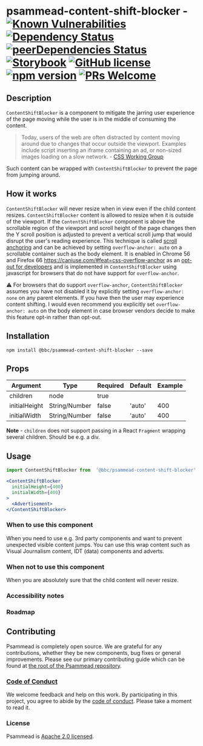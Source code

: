 # psammead-content-shift-blocker - [![Known Vulnerabilities](https://snyk.io/test/github/bbc/psammead/badge.svg?targetFile=packages%2Fcomponents%2Fpsammead-content-shift-blocker%2Fpackage.json)](https://snyk.io/test/github/bbc/psammead?targetFile=packages%2Fcomponents%2Fpsammead-content-shift-blocker%2Fpackage.json) [![Dependency Status](https://david-dm.org/bbc/psammead.svg?path=packages/components/psammead-content-shift-blocker)](https://david-dm.org/bbc/psammead?path=packages/components/psammead-content-shift-blocker) [![peerDependencies Status](https://david-dm.org/bbc/psammead/peer-status.svg?path=packages/components/psammead-content-shift-blocker)](https://david-dm.org/bbc/psammead?path=packages/components/psammead-content-shift-blocker&type=peer) [![Storybook](https://raw.githubusercontent.com/storybooks/brand/master/badge/badge-storybook.svg?sanitize=true)](https://bbc.github.io/psammead/?path=/story/components-contentshiftblocker--default) [![GitHub license](https://img.shields.io/badge/license-Apache%202.0-blue.svg)](https://github.com/bbc/psammead/blob/latest/LICENSE) [![npm version](https://img.shields.io/npm/v/@bbc/psammead-content-shift-blocker.svg)](https://www.npmjs.com/package/@bbc/psammead-content-shift-blocker) [![PRs Welcome](https://img.shields.io/badge/PRs-welcome-brightgreen.svg)](https://github.com/bbc/psammead/blob/latest/CONTRIBUTING.md)

## Description

`ContentShiftBlocker` is a component to mitigate the jarring user experience of the page moving while the user is in the middle of consuming the content.

> Today, users of the web are often distracted by content moving around due to changes that occur outside the viewport. Examples include script inserting an iframe containing an ad, or non-sized images loading on a slow network. - [CSS Working Group](https://drafts.csswg.org/css-scroll-anchoring/#intro*)

Such content can be wrapped with `ContentShiftBlocker` to prevent the page from jumping around.

## How it works

`ContentShiftBlocker` will never resize when in view even if the child content resizes. `ContentShiftBlocker` content is allowed to resize when it is outside of the viewport. If the `ContentShiftBlocker` component is above the scrollable region of the viewport and scroll height of the page changes then the Y scroll position is adjusted to prevent a vertical scroll jump that would disrupt the user's reading experience. This technique is called [scroll anchoring](https://drafts.csswg.org/css-scroll-anchoring/) and can be achieved by setting `overflow-anchor: auto` on a scrollable container such as the body element. It is enabled in Chrome 56 and Firefox 66 https://caniuse.com/#feat=css-overflow-anchor as an [opt-out for developers](https://www.chromestatus.com/feature/5700102471548928) and is implemented in `ContentShiftBlocker` using javascript for browsers that do not have support for `overflow-anchor`.

⚠️ For browsers that do support `overflow-anchor`, `ContentShiftBlocker` assumes you have not disabled it by explicitly setting `overflow-anchor: none` on any parent elements. If you have then the user may experience content shifting. I would even recommend you explicitly set `overflow-anchor: auto` on the body element in case browser vendors decide to make this feature opt-in rather than opt-out.

## Installation

`npm install @bbc/psammead-content-shift-blocker --save`

## Props

| Argument      | Type          | Required | Default | Example         |
| ------------- | ------------- | -------- | ------- | --------------- |
| children      | node          | true     |         | <Advertisement> |
| initialHeight | String/Number | false    | 'auto'  | 400             |
| initialWidth  | String/Number | false    | 'auto'  | 400             |

**Note** - `children` does not support passing in a React `Fragment` wrapping several children. Should be e.g. a div.

## Usage

```jsx
import ContentShiftBlocker from  '@bbc/psammead-content-shift-blocker';

<ContentShiftBlocker
  initialHeight={400}
  initialWidth={400}
>
  <Advertisement>
</ContentShiftBlocker>
```

### When to use this component

When you need to use e.g. 3rd party components and want to prevent unexpected visible content jumps. You can use this wrap content such as Visual Journalism content, IDT (data) components and adverts.

### When not to use this component

When you are absolutely sure that the child content will never resize.

### Accessibility notes

<!-- Information about accessibility for this component -->

### Roadmap

<!-- Known future changes of the component -->

## Contributing

Psammead is completely open source. We are grateful for any contributions, whether they be new components, bug fixes or general improvements. Please see our primary contributing guide which can be found at [the root of the Psammead repository](https://github.com/bbc/psammead/blob/latest/CONTRIBUTING.md).

### [Code of Conduct](https://github.com/bbc/psammead/blob/latest/CODE_OF_CONDUCT.md)

We welcome feedback and help on this work. By participating in this project, you agree to abide by the [code of conduct](https://github.com/bbc/psammead/blob/latest/CODE_OF_CONDUCT.md). Please take a moment to read it.

### License

Psammead is [Apache 2.0 licensed](https://github.com/bbc/psammead/blob/latest/LICENSE).
